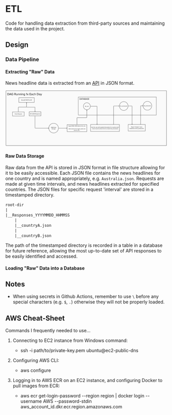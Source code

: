# ETL

Code for handling data extraction from third-party sources and maintaining
the data used in the project.

## Design

### Data Pipeline

#### Extracting "Raw" Data

News headline data is extracted from an [API](https://newsapi.org/) in JSON format.

![Alt text](https://github.com/ayeo144/Global-News-Feed/blob/main/docs/images/ETL_Architecture.png?raw=true)

#### Raw Data Storage

Raw data from the API is stored in JSON format in file structure allowing for it to be easily accessible. 
Each JSON file contains the news headlines for one country and is named appropriately, e.g. `Australia.json`. 
Requests are made at given time intervals, and news headlines extracted for specified countries. The JSON files
for specific request 'interval' are stored in a timestamped directory.

```
root-dir
|
|__Responses_YYYYMMDD_HHMMSS
	|
	|__countryA.json
	|
	|__countryB.json
```

The path of the timestamped directory is recorded in a table in a database for future reference, allowing the most
up-to-date set of API responses to be easily identified and accessed.

#### Loading "Raw" Data into a Database

## Notes

* When using secrets in Github Actions, remember to use `\` before any special characters (e.g. `$`, `.`) otherwise
they will not be properly loaded.

## AWS Cheat-Sheet

Commands I frequently needed to use...

1. Connecting to EC2 instance from Windows command:
	* ssh -i path/to/private-key.pem ubuntu@ec2-public-dns

2. Configuring AWS CLI:
	* aws configure

3. Logging in to AWS ECR on an EC2 instance, and configuring Docker to pull images from ECR:
	* aws ecr get-login-password --region region | docker login --username AWS --password-stdin aws_account_id.dkr.ecr.region.amazonaws.com